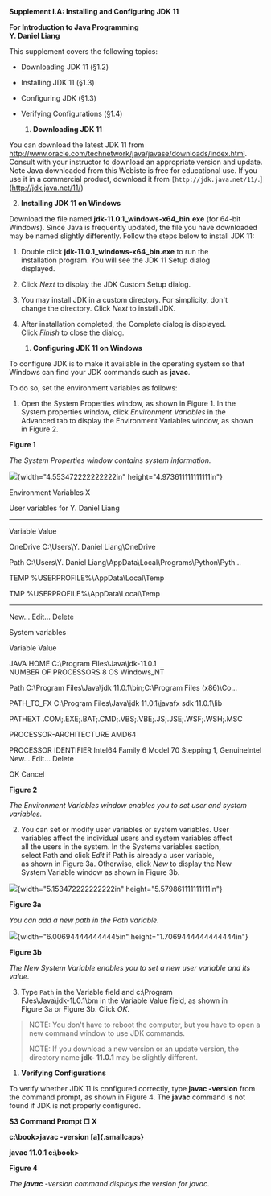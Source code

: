 **Supplement I.A: Installing and Configuring JDK 11**

**For Introduction to Java Programming\
Y. Daniel Liang**

This supplement covers the following topics:

-   Downloading JDK 11 (§1.2)

-   Installing JDK 11 (§1.3)

-   Configuring JDK (§1.3)

-   Verifying Configurations (§1.4)

    1.  **Downloading JDK 11**

You can download the latest JDK 11 from
<http://www.oracle.com/technetwork/java/javase/downloads/index.html>.
Consult with your instructor to download an appropriate version and
update. Note Java downloaded from this Webiste is free for educational
use. If you use it in a commercial product, download it from
`[http://jdk.java.net/11/`.](http://jdk.java.net/11/)

2.  **Installing JDK 11 on Windows**

Download the file named **jdk-11.0.1_windows-x64_bin.exe** (for 64-bit
Windows). Since Java is frequently updated, the file you have downloaded
may be named slightly differently. Follow the steps below to install JDK
11:

1.  Double click **jdk-11.0.1_windows-x64_bin.exe** to run the  
installation program. You will see the JDK 11 Setup dialog  
displayed.

2.  Click *Next* to display the JDK Custom Setup dialog.

3.  You may install JDK in a custom directory. For simplicity, don't  
change the directory. Click *Next* to install JDK.

4.  After installation completed, the Complete dialog is displayed.  
Click *Finish* to close the dialog.

    1.  **Configuring JDK 11 on Windows**

To configure JDK is to make it available in the operating system so that
Windows can find your JDK commands such as **javac**.

To do so, set the environment variables as follows:

1.  Open the System Properties window, as shown in Figure 1. In the  
System properties window, click *Environment Variables* in the  
Advanced tab to display the Environment Variables window, as shown  
in Figure 2.

**Figure 1**

*The System Properties window contains system information.*

![](media/image1.jpeg){width="4.553472222222222in"
height="4.973611111111111in"}

Environment Variables X

User variables for Y. Daniel Liang

  -------------- --------------------------------------------------------
  Variable       Value

  OneDrive       C:\\Users\\Y. Daniel Liang\\OneDrive

  Path           C:\\Users\\Y. Daniel
                 Liang\\AppData\\Local\\Programs\\Python\\Pyth\...

  TEMP           %USERPROFILE%\\AppData\\Local\\Temp

  TMP            %USERPROFILE%\\AppData\\Local\\Temp
  -------------- --------------------------------------------------------  
New\... Edit\... Delete

System variables

Variable Value

JAVA HOME C:\\Program Files\\Java\\jdk-11.0.1  
NUMBER OF PROCESSORS 8 OS Windows_NT

Path C:\\Program Files\\Java\\jdk 11.0.1\\bin;C:\\Program Files
(x86)\\Co\...

PATH_TO_FX C:\\Program Files\\Java\\jdk 11.0.1\\javafx sdk 11.0.1\\lib

PATHEXT .COM;.EXE;.BAT;.CMD;.VBS;.VBE;.JS;.JSE;.WSF;.WSH;.MSC

PROCESSOR-ARCHITECTURE AMD64

PROCESSOR IDENTIFIER Intel64 Family 6 Model 70 Stepping 1, Genuinelntel  
New\... Edit\... Delete

OK Cancel

**Figure 2**

*The Environment Variables window enables you to set user and system
variables.*

2.  You can set or modify user variables or system variables. User  
variables affect the individual users and system variables affect  
all the users in the system. In the Systems variables section,  
select Path and click *Edit* if Path is already a user variable,  
as shown in Figure 3a. Otherwise, click *New* to display the New  
System Variable window as shown in Figure 3b.

![](media/image2.jpeg){width="5.153472222222222in"
height="5.579861111111111in"}

**Figure 3a**

*You can add a new path in the Path variable.*

![](media/image3.jpeg){width="6.006944444444445in"
height="1.7069444444444444in"}

**Figure 3b**

*The New System Variable enables you to set a new user variable and its
value.*

3.  Type `Path` in the Variable field and c:\\Program  
FJes\\Java\\jdk-1L0.1\\bm in the Variable Value field, as shown in  
Figure 3a or Figure 3b. Click *OK*.  
>NOTE: You don't have to reboot the computer, but you have to open a
> new command window to use JDK commands.
>
> NOTE: If you download a new version or an update version, the
> directory name **jdk- 11.0.1** may be slightly different.

1.  **Verifying Configurations**

To verify whether JDK 11 is configured correctly, type **javac
-version** from the command prompt, as shown in Figure 4. The **javac**
command is not found if JDK is not properly configured.

**S3 Command Prompt □ X**

**c:\\book\>javac -version [a]{.smallcaps}**

**javac 11.0.1 c:\\book\>**

**Figure 4**

*The **javac** -version command displays the version for javac.*
